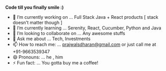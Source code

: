 **Code till you finally smile :)**

- 🔭 I’m currently working on ... Full Stack Java + React products [ stack doesn't matter though ]
- 🌱 I’m currently learning ... Serenity, React, Cucumber, Python and Java
- 👯 I’m looking to collaborate on ... Any awesome stuffs
- 💬 Ask me about ... Tech, Investments
- 📫 How to reach me: ... prajwalsdharan@gmail.com or just call me at +91-9663539347
- 😄 Pronouns: ... he , him 
- ⚡ Fun fact: ... You gotta buy me a coffee!
